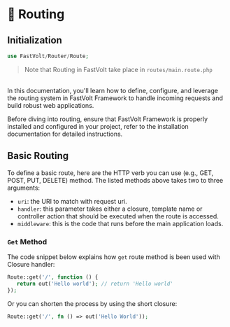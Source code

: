 # 🎌 Routing

## Initialization

```php
use FastVolt/Router/Route;
```

> Note that Routing in FastVolt take place in `routes/main.route.php`

<br>
In this documentation, you'll learn how to define, configure, and leverage the routing system in FastVolt Framework to handle incoming requests and build robust web applications.

<br>

Before diving into routing, ensure that FastVolt Framework is properly installed and configured in your project, refer to the installation documentation for detailed instructions.
<br>

## Basic Routing
To define a basic route, here are the HTTP verb you can use (e.g., GET, POST, PUT, DELETE) method. 
The listed methods above takes two to three arguments: 

- `uri`: the URI to match with request uri.
- `handler`: this parameter takes either a closure, template name or controller action that should be executed when the route is accessed.
- `middleware`: this is the code that runs before the main application loads.


### `Get` Method

The code snippet below explains how `get` route method is been used with Closure handler:

```php
Route::get('/', function () {
   return out('Hello world'); // return 'Hello world'
});
```
Or you can shorten the process by using the short closure:

```php
Route::get('/', fn () => out('Hello World'));
```


